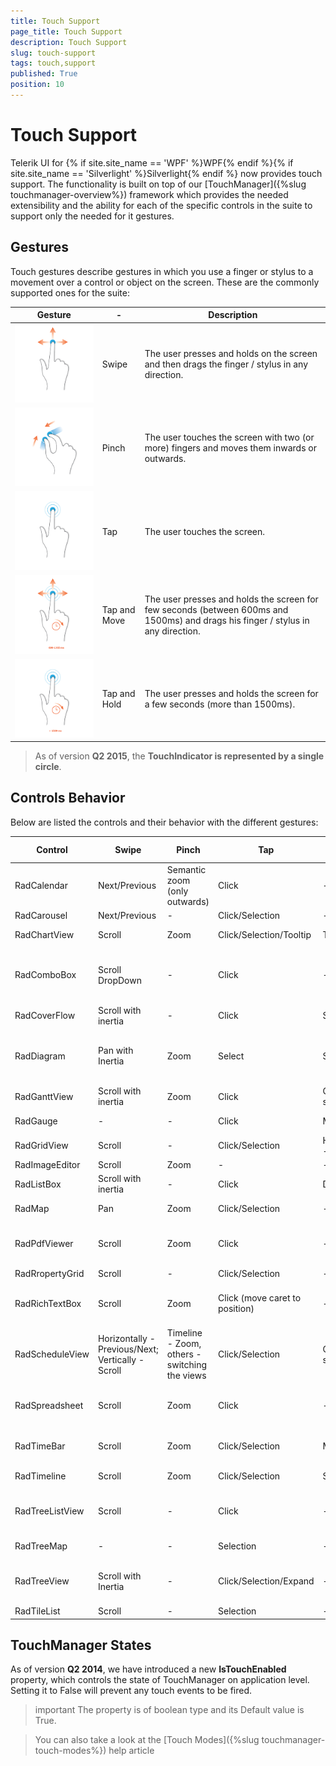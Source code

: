 ```yaml
---
title: Touch Support
page_title: Touch Support
description: Touch Support
slug: touch-support
tags: touch,support
published: True
position: 10
---
```


# Touch Support

Telerik UI for {% if site.site_name == 'WPF' %}WPF{% endif %}{% if site.site_name == 'Silverlight' %}Silverlight{% endif %} now provides touch support. The functionality is built on top of our [TouchManager]({%slug touchmanager-overview%}) framework which provides the needed extensibility and the ability for each of the specific controls in the suite to support only the needed for it gestures.
      
## Gestures

Touch gestures describe gestures in which you use a finger or stylus to a movement over a control or object on the screen. These are the commonly supported ones for the suite:

Gesture | - | Description 
---	|	---	|	---	
![Common Touch Support 01](images/Common_TouchSupport_01.png) | Swipe | The user presses and holds on the screen and then drags the finger / stylus in any direction.
![Common Touch Support 02](images/Common_TouchSupport_02.png)	|	Pinch	|	The user touches the screen with two (or more) fingers and moves them inwards or outwards.
![Common Touch Support 03](images/Common_TouchSupport_03.png)	|	Tap	|	The user touches the screen. 
![Common Touch Support 04](images/Common_TouchSupport_04.png)	|	Tap and Move	|	The user presses and holds the screen for few seconds (between 600ms and 1500ms) and drags his finger / stylus in any direction.
![Common Touch Support 05](images/Common_TouchSupport_05.png)	|	Tap and Hold	|	The user presses and holds the screen for a few seconds (more than 1500ms).

>As of version __Q2 2015__, the __TouchIndicator is represented by a single circle__. 

## Controls Behavior

Below are listed the controls and their behavior with the different gestures:

Control | Swipe	|	Pinch	|	Tap	|	Tap and Move	|	Tap and Hold	|	Custom
---	| ---	|	---	|	---	|	---	|	---	|	---
RadCalendar | Next/Previous	|	Semantic zoom (only outwards)	|	Click	|	-	|	-	|	-{% if site.site_name == 'WPF' %}
RadCarousel | Next/Previous	|	-	|	Click/Selection	|	-	|	-	|	-{% endif %}
RadChartView | Scroll	|	Zoom	|	Click/Selection/Tooltip	|	Trackball	|	Show ToolTip	|	-
RadComboBox | Scroll DropDown	|	-	|	Click	|	-	|	-	|	-{% if site.site_name == 'Silverlight' %}
RadCoverFlow | Scroll with inertia	|	-	|	Click	|	Scroll (if possible)	|	-	|	-{% endif %}
RadDiagram | Pan with Inertia	|	Zoom	|	Select	|	Scroll	|	Shows circle for Rectangle Selection	|	Tap and Hold and Move will start a rectangle Selection
RadGanttView | Scroll with inertia	|	Zoom	|	Click	|	On item - Drag&Drop; on slot - Scroll	|	-	|	-
RadGauge | -	|	-	|	Click	|	Moves indicators	|	Shows tooltip	|	-
RadGridView | Scroll	|	-	|	Click/Selection	|	HeaderCell/GroupPanelItem - Drag&Drop	|	-	|	-
RadImageEditor | Scroll	|	Zoom	|	-	|	-	|	-	|	-
RadListBox | Scroll with inertia	|	-	|	Click	|	Drag&Drop	|	-	|	-
RadMap | Pan	|	Zoom	|	Click/Selection	|	-	|	-	|	Double Tap -> Zoom
RadPdfViewer | Scroll	|	Zoom	|	Click	|	-	|	-	|	Selection markers to extend the selection
RadRropertyGrid | Scroll	|	-	|	Click/Selection	|	-	|	-	|	-
RadRichTextBox | Scroll	|	Zoom	|	Click (move caret to position)	|	-	|	Show context menu	|	Selection markers to extend the selection
RadScheduleView | Horizontally - Previous/Next; Vertically - Scroll	|	Timeline - Zoom, others - switching the views	|	Click/Selection	|	On item - Drag&Drop; on slot - Scroll	|	-	|	-
RadSpreadsheet | Scroll	|	Zoom	|	Click	|	-	|	-	|	Selection markers to extend the selection
RadTimeBar | Scroll	|	Zoom	|	Click/Selection	|	Moves Selection	|	Selection	|	Double Tap -> Extends selection
RadTimeline | Scroll	|	Zoom	|	Click/Selection	|	Selection	|	Shows tooltip	|	-
RadTreeListView | Scroll	|	-	|	Click	|	-	|	Shows a circle to be dragged	|	-
RadTreeMap | -	|	-	|	Selection	|	-	|	Shows tooltip	|	-
RadTreeView | Scroll with Inertia	|	-	|	Click/Selection/Expand	|	-	|	Shows touch Indicator	|	Tap and Hold and Move will Start Drag operation
RadTileList | Scroll	|	-	|	Selection	|	-	|	-	|	-

## TouchManager States

As of version __Q2 2014__, we have introduced a new __IsTouchEnabled__ property, which controls the state of TouchManager on application level. Setting it to False will prevent any touch events to be fired.
        
>important The property is of boolean type and its Default value is True.         

> You can also take a look at the [Touch Modes]({%slug touchmanager-touch-modes%}) help article
 

